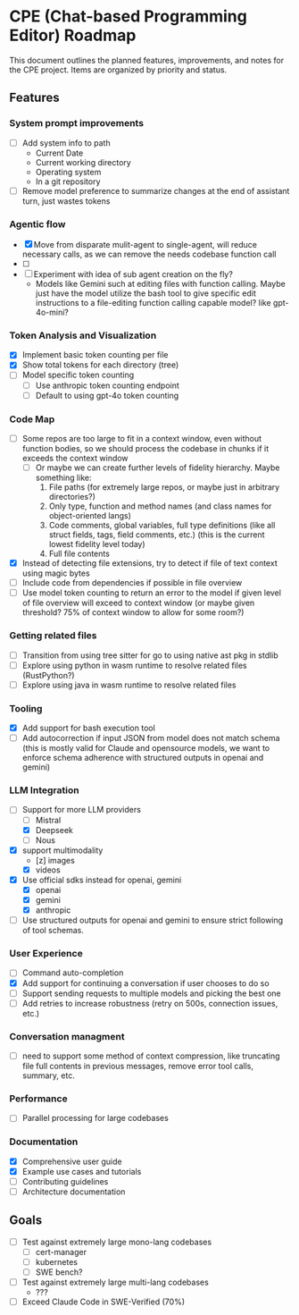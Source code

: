 # CPE (Chat-based Programming Editor) Roadmap

This document outlines the planned features, improvements, and notes for the CPE project. Items are organized by priority and status.

## Features

### System prompt improvements

- [ ] Add system info to path
  - Current Date
  - Current working directory
  - Operating system
  - In a git repository
- [ ] Remove model preference to summarize changes at the end of assistant turn, just wastes tokens

### Agentic flow
- [x] Move from disparate mulit-agent to single-agent, will reduce necessary calls, as we can remove the needs codebase function call
- [ ] 
- [ ] Experiment with idea of sub agent creation on the fly?
  - Models like Gemini such at editing files with function calling. Maybe just have the model utilize the bash tool to give specific edit instructions to a file-editing function calling capable model? like gpt-4o-mini?

### Token Analysis and Visualization
- [x] Implement basic token counting per file
- [x] Show total tokens for each directory (tree)
- [ ] Model specific token counting
  - [ ] Use anthropic token counting endpoint
  - [ ] Default to using gpt-4o token counting

### Code Map
- [ ] Some repos are too large to fit in a context window, even without function bodies, so we should process the codebase in chunks if it exceeds the context window
  - [ ] Or maybe we can create further levels of fidelity hierarchy. Maybe something like:
    1. File paths (for extremely large repos, or maybe just in arbitrary directories?)
    2. Only type, function and method names (and class names for object-oriented langs)
    3. Code comments, global variables, full type definitions (like all struct fields, tags, field comments, etc.) (this is the current lowest fidelity level today)
    4. Full file contents
- [x] Instead of detecting file extensions, try to detect if file of text context using magic bytes
- [ ] Include code from dependencies if possible in file overview
- [ ] Use model token counting to return an error to the model if given level of file overview will exceed to context window (or maybe given threshold? 75% of context window to allow for some room?)

### Getting related files
- [ ] Transition from using tree sitter for go to using native ast pkg in stdlib
- [ ] Explore using python in wasm runtime to resolve related files (RustPython?)
- [ ] Explore using java in wasm runtime to resolve related files

### Tooling
- [x] Add support for bash execution tool
- [ ] Add autocorrection if input JSON from model does not match schema (this is mostly valid for Claude and opensource
  models, we want to enforce schema adherence with structured outputs in openai and gemini)

### LLM Integration
- [ ] Support for more LLM providers
  - [ ] Mistral
  - [x] Deepseek
  - [ ] Nous
- [x] support multimodality
  - [z] images
  - [x] videos
- [x] Use official sdks instead for openai, gemini
  - [x] openai
  - [x] gemini
  - [x] anthropic
- [ ] Use structured outputs for openai and gemini to ensure strict following of tool schemas.

### User Experience
- [ ] Command auto-completion
- [x] Add support for continuing a conversation if user chooses to do so
- [ ] Support sending requests to multiple models and picking the best one
- [ ] Add retries to increase robustness (retry on 500s, connection issues, etc.)

### Conversation managment
- [ ] need to support some method of context compression, like truncating file full contents in previous messages, remove error tool calls, summary, etc.

### Performance
- [ ] Parallel processing for large codebases

### Documentation
- [x] Comprehensive user guide
- [x] Example use cases and tutorials
- [ ] Contributing guidelines
- [ ] Architecture documentation

## Goals

- [ ] Test against extremely large mono-lang codebases
  - [ ] cert-manager
  - [ ] kubernetes
  - [ ] SWE bench?
- [ ] Test against extremely large multi-lang codebases
  - ???
- [ ] Exceed Claude Code in SWE-Verified (70%)